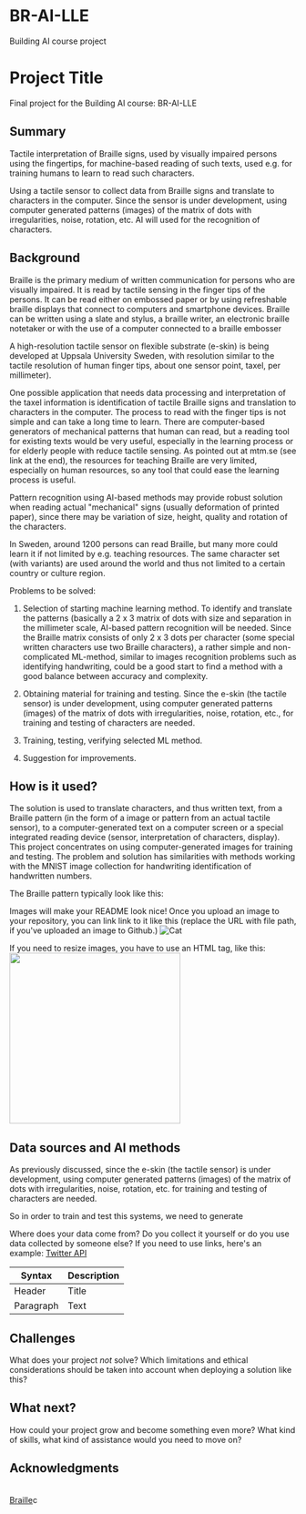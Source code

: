 # BR-AI-LLE
Building AI course project

# Project Title

Final project for the Building AI course: BR-AI-LLE


## Summary

Tactile interpretation of Braille signs, used by visually impaired persons using the fingertips, for machine-based reading of such texts, used e.g. for training humans to learn to read such characters. 

Using a tactile sensor to collect data from  Braille signs and translate to characters in the computer. Since the sensor is under development, using computer generated patterns (images) of the matrix of dots with irregularities, noise, rotation, etc. AI will used for the recognition of characters.



## Background

Braille is the primary medium of written communication for persons who are visually impaired. It is read by tactile sensing in the finger tips of the persons. It can be read either on embossed paper or by using refreshable braille displays that connect to computers and smartphone devices. Braille can be written using a slate and stylus, a braille writer, an electronic braille notetaker or with the use of a computer connected to a braille embosser

A high-resolution tactile sensor on flexible substrate (e-skin) is being developed at Uppsala University Sweden, with resolution similar to the tactile resolution of human finger tips, about one sensor point, taxel, per millimeter).

One possible application that needs data processing and interpretation of the taxel information is identification of tactile Braille signs and translation to characters in the computer. The process to read with the finger tips is not simple and can take a long time to learn. There are computer-based generators of mechanical patterns that human can read, but a reading tool for existing texts would be very useful, especially in the learning process or for elderly people with reduce tactile sensing. As pointed out at mtm.se (see link at the end), the resources for teaching Braille are very limited, especially on human resources, so any tool that could ease the learning process is useful.

Pattern recognition using AI-based methods may provide robust solution when reading actual "mechanical" signs (usually deformation of printed paper), since there may be variation of size, height, quality and rotation of the characters.

In Sweden, around 1200 persons can read Braille, but many more could learn it if not limited by e.g. teaching resources. The same character set (with variants) are used around the world and thus not limited to a certain country or culture region.


Problems to be solved:

1. Selection of starting machine learning method.
To identify and translate the patterns (basically a 2 x 3 matrix of dots with size and separation in the millimeter scale, AI-based pattern recognition will be needed. 
Since the Braille matrix consists of only 2 x 3 dots per character (some special written characters use two Braille characters), a rather simple and non-complicated ML-method, similar to images recognition problems such as identifying handwriting, could be a good start to find a method with a good balance between accuracy and complexity. 

2. Obtaining material for training and testing.
Since the e-skin (the tactile sensor) is under development, using computer generated patterns (images) of the matrix of dots with irregularities, noise, rotation, etc., for training and testing of characters are needed. 

3. Training, testing, verifying selected ML method.

4. Suggestion for improvements.




## How is it used?

The solution is used to translate characters, and thus written text, from a Braille pattern (in the form of a image or pattern from an actual tactile sensor), to a computer-generated text on a computer screen or a special integrated reading device (sensor, interpretation of characters, display).
This project concentrates on using computer-generated images for training and testing.
The problem and solution has similarities with methods working with the MNIST image collection for handwriting identification of handwritten numbers.


The Braille pattern typically look like this:


Images will make your README look nice!
Once you upload an image to your repository, you can link link to it like this (replace the URL with file path, if you've uploaded an image to Github.)
![Cat](https://upload.wikimedia.org/wikipedia/commons/5/5e/Sleeping_cat_on_her_back.jpg)

If you need to resize images, you have to use an HTML tag, like this:
<img src="https://upload.wikimedia.org/wikipedia/commons/5/5e/Sleeping_cat_on_her_back.jpg" width="300">



## Data sources and AI methods

As previously discussed, since the e-skin (the tactile sensor) is under development, using computer generated patterns (images) of the matrix of dots with irregularities, noise, rotation, etc. for training and testing of characters are needed. 

So in order to train and test this systems, we need to generate

Where does your data come from? Do you collect it yourself or do you use data collected by someone else?
If you need to use links, here's an example:
[Twitter API](https://developer.twitter.com/en/docs)

| Syntax      | Description |
| ----------- | ----------- |
| Header      | Title       |
| Paragraph   | Text        |

## Challenges

What does your project _not_ solve? Which limitations and ethical considerations should be taken into account when deploying a solution like this?

## What next?

How could your project grow and become something even more? What kind of skills, what kind of assistance would you  need to move on? 


## Acknowledgments

<br>[Braille](https://en.wikipedia.org/wiki/Brailleses/by/2.0)c
